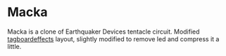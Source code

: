 # Macka

Macka is a clone of Earthquaker Devices tentacle circuit. Modified [tagboardeffects](https://tagboardeffects.blogspot.com/2016/11/earthquaker-devices-tentacle.html) layout, slightly modified to remove led and compress it a little.
